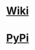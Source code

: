 # [Wiki](https://github.com/Galaxy-Studios-Dev/nglory-py/wiki)
# [PyPi]("https://pypi.org/project/nglory-py/")

